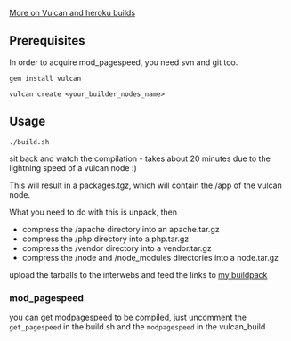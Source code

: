 [More on Vulcan and heroku builds](http://www.higherorderheroku.com/articles/using-vulcan-to-build-binary-dependencies-on-heroku/)

## Prerequisites

In order to acquire mod_pagespeed, you need svn and git too.

```
gem install vulcan
```

```
vulcan create <your_builder_nodes_name>
```


## Usage

```
./build.sh
```

sit back and watch the compilation - takes about 20 minutes due to the lightning speed of a vulcan node :)

This will result in a packages.tgz, which will contain the /app of the vulcan node.

What you need to do with this is unpack, then
* compress the /apache directory into an apache.tar.gz
* compress the /php directory into a php.tar.gz
* compress the /vendor directory into a vendor.tar.gz
* compress the /node and /node_modules directories into a node.tar.gz

upload the tarballs to the interwebs and feed the links to [my buildpack](https://github.com/meza/heroku-buildpack-php)

### mod_pagespeed

you can get modpagespeed to be compiled, just uncomment the ```get_pagespeed``` in the build.sh and the
```modpagespeed``` in the vulcan_build

